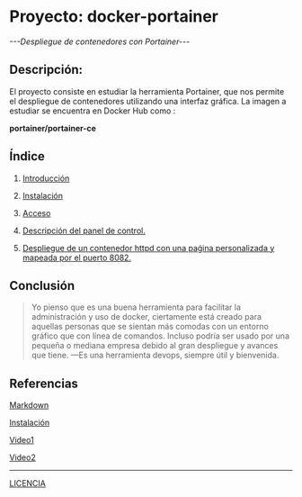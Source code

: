 # Proyecto: docker-portainer
*---Despliegue de contenedores con Portainer---*
## Descripción:
El proyecto consiste en estudiar la herramienta Portainer, que nos permite el despliegue de contenedores utilizando una interfaz gráfica.
La imagen a estudiar se encuentra en Docker Hub como :

**portainer/portainer-ce**

## Índice
1. [Introducción](https://github.com/estebancr1993/docker-portainer/blob/main/introduccion.md)

2. [Instalación](https://github.com/estebancr1993/docker-portainer/blob/main/instalacion.md)
3. [Acceso](https://github.com/estebancr1993/docker-portainer/blob/main/acceso.md) 
4. [Descripción del panel de control.](https://github.com/estebancr1993/docker-portainer/blob/main/descripcion.md)
5. [Despliegue de un contenedor httpd con una paǵina personalizada y mapeada por el puerto 8082.](https://github.com/estebancr1993/docker-portainer/blob/main/despliegue.md)


## Conclusión

> Yo pienso que es una buena herramienta para facilitar la administración y uso de docker, ciertamente está creado para aquellas personas que se sientan más comodas con un entorno gráfico que con línea de comandos. Incluso podría ser usado por una pequeña o mediana empresa debido al gran despliegue y avances que tiene. —Es una herramienta devops, siempre útil y bienvenida.

## Referencias

[Markdown](https://markdown.es/sintaxis-markdown/)

[Instalación](https://www.portainer.io/installation/)

[Video1](https://www.youtube.com/watch?v=TSot5AnS-mk&feature=youtu.be)

[Video2](https://www.youtube.com/watch?v=53BcgLdzgVc)

---

[LICENCIA](https://github.com/estebancr1993/docker-portainer/blob/main/imagenes/Licencia-5.png)
